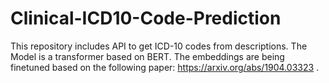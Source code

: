 # Clinical-ICD10-Code-Prediction
This repository includes API to get ICD-10 codes from descriptions. The Model is a transformer based on BERT. The embeddings are being finetuned based on the following paper: https://arxiv.org/abs/1904.03323 .
